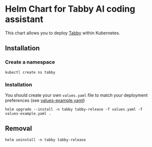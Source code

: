 # Helm Chart for Tabby AI coding assistant

This chart allows you to deploy [Tabby](https://github.com/TabbyML/tabby) within Kubernetes.

## Installation

### Create a namespace
```shell
kubectl create ns tabby
```

### Installation

You should create your own `values.yaml` file to match your deployment preferences (see [values-example.yaml](tabbyml/values-example.yaml))


```shell
helm upgrade --install -n tabby tabby-release -f values.yaml -f values-example.yaml .
```



## Removal

```shell
helm uninstall -n tabby tabby-release
```